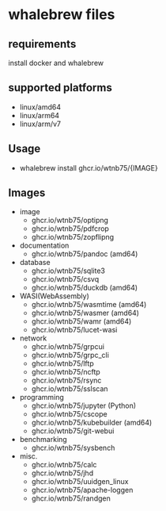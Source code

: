 # whalebrew files

## requirements

install docker and whalebrew

## supported platforms

- linux/amd64
- linux/arm64
- linux/arm/v7

## Usage

- whalebrew install ghcr.io/wtnb75/{IMAGE}

## Images

- image
  - ghcr.io/wtnb75/optipng
  - ghcr.io/wtnb75/pdfcrop
  - ghcr.io/wtnb75/zopflipng
- documentation
  - ghcr.io/wtnb75/pandoc   (amd64)
- database
  - ghcr.io/wtnb75/sqlite3
  - ghcr.io/wtnb75/csvq
  - ghcr.io/wtnb75/duckdb   (amd64)
- WASI(WebAssembly)
  - ghcr.io/wtnb75/wasmtime (amd64)
  - ghcr.io/wtnb75/wasmer   (amd64)
  - ghcr.io/wtnb75/wamr     (amd64)
  - ghcr.io/wtnb75/lucet-wasi
- network
  - ghcr.io/wtnb75/grpcui
  - ghcr.io/wtnb75/grpc_cli
  - ghcr.io/wtnb75/lftp
  - ghcr.io/wtnb75/ncftp
  - ghcr.io/wtnb75/rsync
  - ghcr.io/wtnb75/sslscan
- programming
  - ghcr.io/wtnb75/jupyter     (Python)
  - ghcr.io/wtnb75/cscope
  - ghcr.io/wtnb75/kubebuilder (amd64)
  - ghcr.io/wtnb75/git-webui
- benchmarking
  - ghcr.io/wtnb75/sysbench
- misc.
  - ghcr.io/wtnb75/calc
  - ghcr.io/wtnb75/jhd
  - ghcr.io/wtnb75/uuidgen_linux
  - ghcr.io/wtnb75/apache-loggen
  - ghcr.io/wtnb75/randgen
